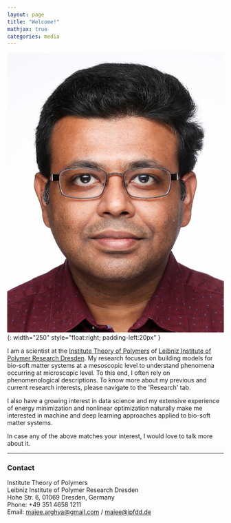```yaml
---
layout: page
title: "Welcome!"
mathjax: true
categories: media
---
```


![myimg](/assets/img/Arghya_Majee_photo.jpg){: width="250" style="float:right; padding-left:20px" } 

I am a scientist at the [Institute Theory of Polymers](https://www.ipfdd.de/en/research/institute-theory-of-polymers/) of [Leibniz Institute of Polymer Research Dresden](https://www.ipfdd.de/en/home). My research focuses on building models for bio-soft matter systems at a mesoscopic level to understand phenomena occurring at microscopic level. To this end, I often rely on phenomenological descriptions. To know more about my previous and current research interests, please navigate to the 'Research' tab.

I also have a growing interest in data science and my extensive experience of energy minimization and nonlinear optimization naturally make me interested in machine and deep learning approaches applied to bio-soft matter systems.

In case any of the above matches your interest, I would love to talk more about it.

---

### Contact

Institute Theory of Polymers<br>
Leibniz Institute of Polymer Research Dresden<br>
Hohe Str. 6, 01069 Dresden, Germany<br>
Phone: +49 351 4658 1211<br>
Email: majee.arghya@gmail.com / majee@ipfdd.de
